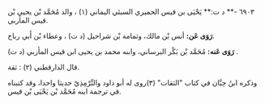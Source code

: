 ٦٩٠٣ -** د ت:** يَحْيَى بن قيس الحميري السبئي اليماني (١) ، والد مُحَمَّد بْن يحيى بْن قيس المأربي.

**رَوَى عَن:** أنس بْن مالك، وثمامة بْن شراحيل (د ت) ، وعطاء بْن أَبي رباح.

**رَوَى عَنه:** مُحَمَّد بْن بَكْر البرساني، وابنه محمد بن يحيى ابن قيس المأربي (د ت) .

قال الدارقطني (٢) : ثقة.

وذكره ابنُ حِبَّان في كتاب "الثقات" (٣)روى له أبو داود والتِّرْمِذِيّ حديثا واحدا، وقد كتبناه في ترجمة ابنه مُحَمَّد بْن يَحْيَى بْن قيس.
